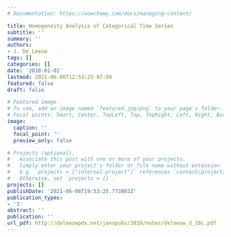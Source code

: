 ```yaml
---
# Documentation: https://wowchemy.com/docs/managing-content/

title: Homogeneity Analysis of Categorical Time Series
subtitle: ''
summary: ''
authors:
- J. De Leeuw
tags: []
categories: []
date: '2010-01-01'
lastmod: 2021-06-06T12:53:25-07:00
featured: false
draft: false

# Featured image
# To use, add an image named `featured.jpg/png` to your page's folder.
# Focal points: Smart, Center, TopLeft, Top, TopRight, Left, Right, BottomLeft, Bottom, BottomRight.
image:
  caption: ''
  focal_point: ''
  preview_only: false

# Projects (optional).
#   Associate this post with one or more of your projects.
#   Simply enter your project's folder or file name without extension.
#   E.g. `projects = ["internal-project"]` references `content/project/deep-learning/index.md`.
#   Otherwise, set `projects = []`.
projects: []
publishDate: '2021-06-06T19:53:25.773803Z'
publication_types:
- '3'
abstract: ''
publication: ''
url_pdf: http://deleeuwpdx.net/janspubs/2010/notes/deleeuw_U_10c.pdf
---
```

